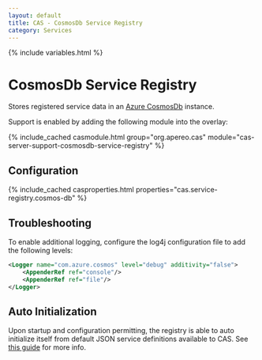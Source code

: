 ```yaml
---
layout: default
title: CAS - CosmosDb Service Registry
category: Services
---
```


{% include variables.html %}

# CosmosDb Service Registry

Stores registered service data in an [Azure CosmosDb](https://docs.microsoft.com/en-us/azure/cosmos-db/introduction) instance.

Support is enabled by adding the following module into the overlay:

{% include_cached casmodule.html group="org.apereo.cas" module="cas-server-support-cosmosdb-service-registry" %}

## Configuration

{% include_cached casproperties.html properties="cas.service-registry.cosmos-db" %}

## Troubleshooting

To enable additional logging, configure the log4j configuration file to add the following levels:

```xml
<Logger name="com.azure.cosmos" level="debug" additivity="false">
    <AppenderRef ref="console"/>
    <AppenderRef ref="file"/>
</Logger>
```

## Auto Initialization

Upon startup and configuration permitting, the registry is able to auto initialize 
itself from default JSON service definitions available to CAS. See [this guide](AutoInitialization-Service-Management.html) for more info.
